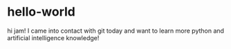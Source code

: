 # hello-world
hi jam!
I  came into contact with git today and want to learn more python and artificial intelligence knowledge!

